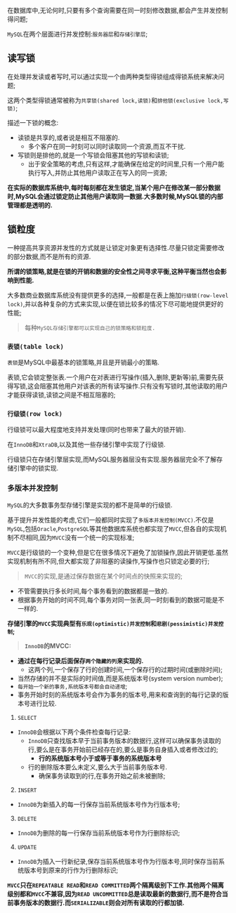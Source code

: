 在数据库中,无论何时,只要有多个查询需要在同一时刻修改数据,都会产生并发控制得问题;

`MySQL`在两个层面进行并发控制:`服务器层`和`存储引擎层`;

## 读写锁

在处理并发读或者写时,可以通过实现一个由两种类型得锁组成得锁系统来解决问题;

这两个类型得锁通常被称为`共享锁(shared lock,读锁)`和`排他锁(exclusive lock,写锁)`;

描述一下锁的概念:
+ 读锁是共享的,或者说是相互不阻塞的.
  + 多个客户在同一时刻可以同时读取同一个资源,而互不干扰.
+ 写锁则是排他的,就是一个写锁会阻塞其他的写锁和读锁;
  + 出于安全策略的考虑,只有这样,才能确保在给定的时间里,只有一个用户能执行写入,并防止其他用户读取正在写入的同一资源;

**在实际的数据库系统中,每时每刻都在发生锁定,当某个用户在修改某一部分数据时,MySQL会通过锁定防止其他用户读取同一数据.大多数时候,MySQL锁的内部管理都是透明的.**

## 锁粒度

一种提高共享资源并发性的方式就是让锁定对象更有选择性.尽量只锁定需要修改的部分数据,而不是所有的资源.

**所谓的锁策略,就是在锁的开销和数据的安全性之间寻求平衡,这种平衡当然也会影响到性能.**

大多数商业数据库系统没有提供更多的选择,一般都是在表上施加`行级锁(row-level lock)`,并以各种复杂的方式来实现,以便在锁比较多的情况下尽可能地提供更好的性能;

>每种`MySQL存储引擎都可以实现自己的锁策略和锁粒度.`

### `表锁(table lock)`

`表锁`是MySQL中最基本的锁策略,并且是开销最小的策略.

表锁,它会锁定整张表.一个用户在对表进行写操作(插入,删除,更新等)前,需要先获得写锁,这会阻塞其他用户对该表的所有读写操作.只有没有写锁时,其他读取的用户才能获得读锁,读锁之间是不相互阻塞的;

### `行级锁(row lock)`

行级锁可以最大程度地支持并发处理(同时也带来了最大的锁开销).

在`InnoDB`和`XtraDB`,以及其他一些存储引擎中实现了行级锁.

行级锁只在存储引擎层实现,而MySQL服务器层没有实现.服务器层完全不了解存储引擎中的锁实现.

### 多版本并发控制

`MySQL`的大多数事务型存储引擎是实现的都不是简单的行级锁.

基于提升并发性能的考虑,它们一般都同时实现了`多版本并发控制(MVCC)`.不仅是`MySQL`,包括`Oracle`,`PostgreSQL`等其他数据库系统也都实现了`MVCC`,但各自的实现机制不尽相同,因为`MVCC`没有一个统一的实现标准;

`MVCC`是行级锁的一个变种,但是它在很多情况下避免了加锁操作,因此开销更低.虽然实现机制有所不同,但大都实现了非阻塞的读操作,写操作也只锁定必要的行;

>`MVCC`的实现,是通过保存数据在某个时间点的快照来实现的;
+ 不管需要执行多长时间,每个事务看到的数据都是一致的.
+ 根据事务开始的时间不同,每个事务对同一张表,同一时刻看到的数据可能是不一样的.

**存储引擎的`MVCC`实现典型有`乐观(optimistic)并发控制`和`悲剧(pessimistic)并发控制`;**

>**`InnoDB`的MVCC:**
+ **通过在每行记录后面保存`两个隐藏的列`来实现的.**
  + 这两个列,一个保存了行的创建时间,一个保存行的过期时间(或删除时间);
+ 当然存储的并不是实际的时间值,而是系统版本号(system version number);
+ `每开始一个新的事务,系统版本号都会自动递增`;
+ 事务开始时刻的系统版本号会作为事务的版本号,用来和查询到的每行记录的版本号进行比较.

1. `SELECT`
  + `InnoDB`会根据以下两个条件检查每行记录:
    + `InnoDB`只查找版本早于当前事务版本的数据行,这样可以确保事务读取的行,要么是在事务开始前已经存在的,要么是事务自身插入或者修改过的;
      + **行的系统版本号小于或等于事务的系统版本号**
    + 行的删除版本要么未定义,要么大于当前事务版本号.
      + 确保事务读取到的行,在事务开始之前未被删除;
2. `INSERT`
  + `InnoDB`为新插入的每一行保存当前系统版本号作为行版本号;
3. `DELETE`
  + `InnoDB`为删除的每一行保存当前系统版本号作为行删除标识;
4. `UPDATE`
  + `InnoDB`为插入一行新纪录,保存当前系统版本号作为行版本号,同时保存当前系统版本号到原来的行作为行删除标识;


**`MVCC`只在`REPEATABLE READ`和`READ COMMITTED`两个隔离级别下工作.其他两个隔离级别都和`MVCC`不兼容,因为`READ UNCOMMITTED`总是读取最新的数据行,而不是符合当前事务版本的数据行.而`SERIALIZABLE`则会对所有读取的行都加锁.**
